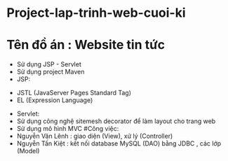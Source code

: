 # Project-lap-trinh-web-cuoi-ki

# Tên đồ án : Website tin tức
 - Sử dụng JSP - Servlet
 - Sử dụng project Maven
 - JSP: 
  + JSTL (JavaServer Pages Standard Tag)
  + EL (Expression Language)
 - Servlet: 
 - Sử dụng công nghệ sitemesh decorator để làm layout cho trang web 
 - Sử dụng mô hình MVC
 #Công việc: 
  - Nguyễn Văn Lênh : giao diện (View), xử lý (Controller)
  - Nguyễn Tấn Kiệt : kết nối database MySQL (DAO) bằng JDBC , các lớp (Model) 
